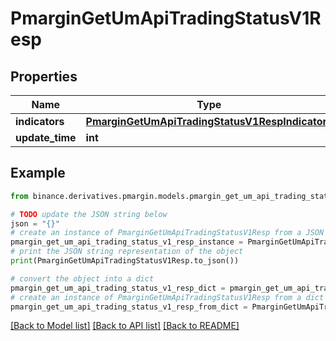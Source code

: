 # PmarginGetUmApiTradingStatusV1Resp


## Properties

Name | Type | Description | Notes
------------ | ------------- | ------------- | -------------
**indicators** | [**PmarginGetUmApiTradingStatusV1RespIndicators**](PmarginGetUmApiTradingStatusV1RespIndicators.md) |  | [optional] 
**update_time** | **int** |  | [optional] 

## Example

```python
from binance.derivatives.pmargin.models.pmargin_get_um_api_trading_status_v1_resp import PmarginGetUmApiTradingStatusV1Resp

# TODO update the JSON string below
json = "{}"
# create an instance of PmarginGetUmApiTradingStatusV1Resp from a JSON string
pmargin_get_um_api_trading_status_v1_resp_instance = PmarginGetUmApiTradingStatusV1Resp.from_json(json)
# print the JSON string representation of the object
print(PmarginGetUmApiTradingStatusV1Resp.to_json())

# convert the object into a dict
pmargin_get_um_api_trading_status_v1_resp_dict = pmargin_get_um_api_trading_status_v1_resp_instance.to_dict()
# create an instance of PmarginGetUmApiTradingStatusV1Resp from a dict
pmargin_get_um_api_trading_status_v1_resp_from_dict = PmarginGetUmApiTradingStatusV1Resp.from_dict(pmargin_get_um_api_trading_status_v1_resp_dict)
```
[[Back to Model list]](../README.md#documentation-for-models) [[Back to API list]](../README.md#documentation-for-api-endpoints) [[Back to README]](../README.md)


